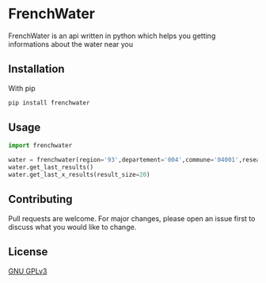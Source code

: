 # FrenchWater

FrenchWater is an api written in python which helps you getting informations about the water near you

## Installation

With pip

```bash
pip install frenchwater
```

## Usage

```python
import frenchwater

water = frenchwater(region='93',departement='004',commune='04001',reseau='004001156_004')
water.get_last_results()
water.get_last_x_results(result_size=20)
```

## Contributing

Pull requests are welcome. For major changes, please open an issue first to discuss what you would like to change.

## License

[GNU GPLv3](https://choosealicense.com/licenses/gpl-3.0/)
